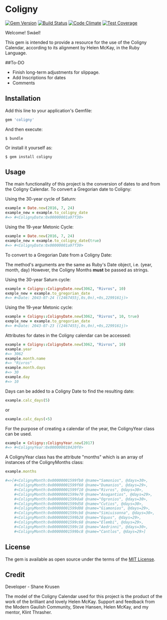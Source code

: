 # Coligny

[![Gem Version](https://badge.fury.io/rb/coligny.svg)](https://badge.fury.io/rb/coligny) [![Build Status](https://travis-ci.org/shanekrusen/coligny.svg?branch=master)](https://travis-ci.org/shanekrusen/coligny) [![Code Climate](https://codeclimate.com/github/shanekrusen/coligny/badges/gpa.svg)](https://codeclimate.com/github/shanekrusen/coligny) [![Test Coverage](https://codeclimate.com/github/shanekrusen/coligny/badges/coverage.svg)](https://codeclimate.com/github/shanekrusen/coligny/coverage)

Welcome!
Swáel!

This gem is intended to provide a resource for the use of the Coligny Calendar, according to its alignment by Helen McKay, in the Ruby Language. 

##To-DO

- Finish long-term adjustments for slippage.
- Add Inscriptions for dates
- Comments

## Installation

Add this line to your application's Gemfile:

```ruby
gem 'coligny'
```

And then execute:

    $ bundle

Or install it yourself as:

    $ gem install coligny

## Usage
The main functionality of this project is the conversion of dates to and from the Coligny Calendar.
To convert a Gregorian date to Coligny:

Using the 30-year cycle of Saturn:

```ruby
example = Date.new(2016, 7, 24)
example_new = example.to_coligny_date
#=> #<ColignyDate:0x00000001a97f30>
```

Using the 19-year Metonic Cycle:

```ruby
example = Date.new(2016, 7, 24)
example_new = example.to_coligny_date(true)
#=> #<ColignyDate:0x00000001a97f30>
```

To convert to a Gregorian Date from a Coligny Date:

The method's arguments are the same as Ruby's Date object,
i.e. (year, month, day)
However, the Coligny Months **must** be passed as strings.

Using the 30-year Saturn cycle:

```ruby
example = Coligny::ColignyDate.new(3062, "Rivros", 10)
exmple_new = example.to_gregorian_date
#=> #<Date: 2043-07-24 ((2467455j,0s,0n),+0s,2299161j)>
```

Using the 19-year Metonic cycle:

```ruby
example = Coligny::ColignyDate.new(3062, "Rivros", 10, true)
exmple_new = example.to_gregorian_date
#=> #<Date: 2043-07-23 ((2467455j,0s,0n),+0s,2299161j)>
```

Attributes for dates in the Coligny calendar can be accessed:

```ruby
example = Coligny::ColignyDate.new(3062, "Rivros", 10)
example.year
#=> 3062
example.month.name
#=> "Rivros"
example.month.days
#=> 30
example.day
#=> 10
```

Days can be added to a Coligny Date to find the resulting date:

```ruby
example.calc_days(5)
```
or 

```ruby
example.calc_days(-5)
```

For the purpose of creating a calendar of the year, the ColignyYear class can be used.

```ruby
example = Coligny::ColignyYear.new(2017)
#=> #<ColignyYear:0x000000018420f0>
```

A ColignyYear class has the attribute "months" which is an array of instances of the ColignyMonths class:

```ruby
example.months

#=>[#<ColignyMonth:0x00000001599fb0 @name="Samonios", @days=30>, 
	#<ColignyMonth:0x00000001599f60 @name="Dumanios", @days=29>, 
	#<ColignyMonth:0x00000001599f10 @name="Rivros", @days=30>, 
	#<ColignyMonth:0x00000001599e70 @name="Anagantios", @days=29>, 
	#<ColignyMonth:0x00000001599da8 @name="Ogronios", @days=30>, 
	#<ColignyMonth:0x00000001599d58 @name="Cutios", @days=30>, 
	#<ColignyMonth:0x00000001599d08 @name="Giamonios", @days=29>, 
	#<ColignyMonth:0x00000001599cb8 @name="Simiuisonna", @days=30>, 
	#<ColignyMonth:0x00000001599b28 @name="Equos", @days=29>, 
	#<ColignyMonth:0x00000001599c68 @name="Elembi", @days=29>, 
	#<ColignyMonth:0x00000001599c18 @name="Aedrinni", @days=30>,
	#<ColignyMonth:0x00000001599bc8 @name="Cantlos", @days=29>]
```

## License

The gem is available as open source under the terms of the [MIT License](http://opensource.org/licenses/MIT).

## Credit

Developer - Shane Krusen

The model of the Coligny Calendar used for this project is the product of the work of the brilliant and lovely Helen McKay.
Support and feedback from the Modern Gaulish Community, Steve Hansen, Helen McKay, and my mentor, Klint Thrasher.
